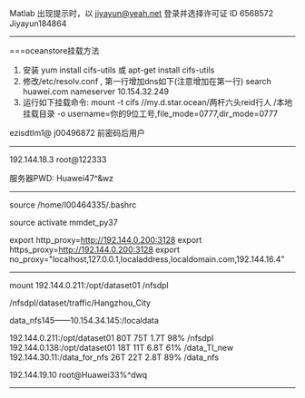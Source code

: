 Matlab 出现提示时，以 jiyayun@yeah.net 登录并选择许可证 ID 6568572  Jiyayun184864

---

  ===oceanstore挂载方法

1. 安装 yum install cifs-utils 或 apt-get install cifs-utils
2. 修改/etc/resolv.conf  , 第一行增加dns如下(注意增加在第一行)
   search huawei.com
   nameserver 10.154.32.249 
3. 运行如下挂载命令:
   mount -t cifs //my.d.star.ocean/两杆六头reid行人 /本地挂载目录 -o username=你的9位工号,file_mode=0777,dir_mode=0777  

ezisdtlm1@ j00496872 前密码后用户

---

192.144.18.3 root@122333

服务器PWD: Huawei47^&wz

---

source /home/l00464335/.bashrc

source activate mmdet_py37

export http_proxy=http://192.144.0.200:3128
export https_proxy=http://192.144.0.200:3128
export no_proxy="localhost,127.0.0.1,localaddress,localdomain.com,192.144.16.4"

---

mount 192.144.0.211:/opt/dataset01 /nfsdpl

/nfsdpl/dataset/traffic/Hangzhou_City

data_nfs145——10.154.34.145:/localdata

192.144.0.211:/opt/dataset01     80T   75T  1.7T  98% /nfsdpl
192.144.0.138:/opt/dataset01     18T   11T  6.8T  61% /data_TI_new
192.144.30.11:/data_for_nfs        26T   22T  2.8T  89% /data_nfs

192.144.19.10  root@Huawei33%^dwq

---




